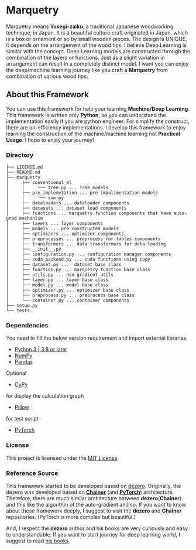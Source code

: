 # Marquetry
Marquetry means **Yosegi-zaiku**, a traditional Japanese woodworking technique, in Japan.
It is a beautiful culture craft originated in Japan, which is a box or ornament or so by small wooden pieces.
The design is UNIQUE, it depends on the arrangement of the wood tips.
I believe Deep Learning is similar with the concept.
Deep Learning models are constructed through the combination of the layers or functions.
Just as a slight variation in arrangement can result in a completely distinct model.
I want you can enjoy the deep/machine learning journey like
you craft a **Marquetry** from combination of various wood tips.

## About this Framework
You can use this framework for help your learning **Machine/Deep Learning**.
This framework is written only **Python**, so you can understand the implementation easily if you are python engineer.
For simplify the construct, there are un-efficiency implementations.
I develop this framework to enjoy learning the construction of the machine/machine learning not **Practical Usage**.
I hope to enjoy your journey!

### Directory
```
├── LICENSE.md
├── README.md
├── marquetry
│     ├── conventional_ml
│     │     └── tree.py ... Tree models
│     ├── pre_implemetation ... pre impulimentation models
│     │     └── svm.py
│     ├── dataloaders ... dataloader components
│     ├── datasets ... dataset load components
│     ├── functions ... marquetry function components that have auto-grad mechanism
│     ├── layers ... layer components
│     ├── models ... pre constructed models
│     ├── optimizers ... optimizer components
│     ├── preprocesses ... preprocess for tables components
│     ├── transformers ... data transformers for data loading
│     ├── __init__.py
│     ├── configuration.py ... configuration manager components
│     ├── cuda_backend.py ... cuda functions using cupy
│     ├── dataset.py ...  dataset base class
│     ├── function.py ... marquetry function base class
│     ├── utils.py ... non-gradient utils
│     ├── layer.py ... layer base class
│     ├── model.py ... model base class
│     ├── optimizer.py ... optimizer base class
│     ├── preprocess.py ... preprocess base class
│     └── container.py ... container components
├── setup.py
└── tests

```

### Dependencies
You need to fill the below version requirement and import external libraries.

 - [Python 3 | 3.8 or later](https://docs.python.org/3/)
 - [NumPy](https://numpy.org/)
 - [Pandas](https://pandas.pydata.org/)

Optional
 - [CyPy](https://cupy.dev/)

for display the calculation graph
 - [Pillow](https://pillow.readthedocs.io/en/stable/)

for test script
 - [PyTorch](https://pytorch.org/)


### License
This project is licensed under the [MIT License](LICENSE.md).


### Reference Source
This framework started to be developed based on [dezero](https://github.com/oreilly-japan/deep-learning-from-scratch-3).
Originally, the dezero was developed based on **[Chainer](https://tutorials.chainer.org/ja/)**
(and **[PyTorch](https://pytorch.org/)**) architecture.
Therefore, there are much similar architecture between **dezero**(**Chainer**) and
this like the algorithm of the auto-gradient and so.
If you want to know about these framework deeply, I suggest to visit the **dezero** and **Chainer** repositories.
(PyTorch is more complex but beautiful.)

And, I respect the **dezero** author and his books are very curiously and easy to understandable.
If you want to start journey for deep learning world, I suggest to read [his books](https://www.oreilly.co.jp/books/9784873117584/).
